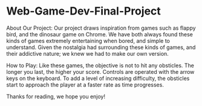 # Web-Game-Dev-Final-Project

About Our Project:
Our project draws inspiration from games such as flappy bird, and the dinosaur game on Chrome. We have both always found these kinds of games extremely entertaining when bored, and simple to understand. Given the nostalgia had surrounding these kinds of games, and their addictive nature; we knew we had to make our own version.

How to Play:
Like these games, the objective is not to hit any obsticles. The longer you last, the higher your score. Controls are operated with the arrow keys on the keyboard. To add a level of increasing difficulty, the obsticles start to approach the player at a faster rate as time progresses.

Thanks for reading, we hope you enjoy!
